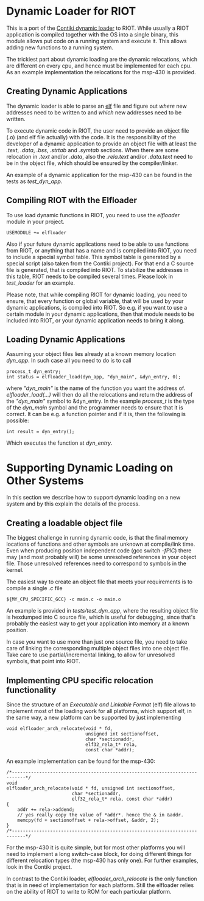 Dynamic Loader for RIOT
=======================

This is a port of the
[Contiki dynamic loader](https://github.com/contiki-os/contiki/wiki/The-dynamic-loader)
to RIOT. While usually a RIOT application is compiled together with
the OS into a single binary, this module allows put code on a running
system and execute it. This allows adding new functions to a running
system.

The trickiest part about dynamic loading are the dynamic relocations,
which are different on every cpu, and hence must be implemented for
each cpu. As an example implementation the relocations for the msp-430
is provided.

Creating Dynamic Applications
-----------------------------

The dynamic loader is able to parse an
[elf](https://en.wikipedia.org/wiki/Executable_and_Linkable_Format)
file and figure out *where* new addresses need to be written to and
*which* new addresses need to be written. 

To execute dynamic code in RIOT, the user need to provide an object
file (.o) (and elf file actually) with the code. It is the
responsibility of the developer of a dynamic application to provide an
object file with at least the *.text*, *.data*, *.bss*, *.strtab* and
*.symtab* sections. When there are some relocation in *.text* and/or
*.data*, also the *.rela.text* and/or *.data.text* need to be in the
object file, which should be ensured by the compiler/linker.

An example of a dynamic application for the msp-430 can be found in
the tests as *test_dyn_app*.

Compiling RIOT with the Elfloader
---------------------------------

To use load dynamic functions in RIOT, you need to use the *elfloader*
module in your project.

	USEMODULE += elfloader

Also if your future dynamic applications need to be able to use
functions from RIOT, or anything that has a name and is compiled into
RIOT, you need to include a special symbol table. This symbol table is
generated by a special script (also taken from the Contiki
project). For that end a C source file is generated, that is compiled
into RIOT. To stabilize the addresses in this table, RIOT needs to be
compiled several times. Please look in *test_loader* for an example.

Please note, that while compiling RIOT for dynamic loading, you need
to ensure, that every function or global variable, that will be used
by your dynamic applications, is compiled into RIOT. So e.g. if you
want to use a certain module in your dynamic applications, then that
module needs to be included into RIOT, or your dynamic application
needs to bring it along.

Loading Dynamic Applications
----------------------------

Assuming your object files lies already at a known memory location
*dyn_app*. In such case all you need to do is to call

	process_t dyn_entry;
	int status = elfloader_load(dyn_app, "dyn_main", &dyn_entry, 0);

where *"dyn_main"* is the name of the function you want the address
of. *elfloader_load(...)* will then do all the relocations and return
the address of the *"dyn_main"* symbol to &dyn\_entry. In the example
*process\_t* is the type of the *dyn\_main* symbol and the programmer
needs to ensure that it is correct. It can be e.g. a function pointer
and if it is, then the following is possible:

	int result = dyn_entry();

Which executes the function at *dyn\_entry*.

# Supporting Dynamic Loading on Other Systems

In this section we describe how to support dynamic loading on a new
system and by this explain the details of the process.

Creating a loadable object file
-------------------------------

The biggest challenge in running dynamic code, is that the final
memory locations of functions and other symbols are unknown at
compile/link time. Even when producing position independent code (gcc
switch *-fPIC*) there may (and most probably will) be some unresolved
references in your object file. Those unresolved references need to
correspond to symbols in the kernel.

The easiest way to create an object file that meets your requirements
is to compile a single *.c* file

	${MY_CPU_SPECIFIC_GCC} -c main.c -o main.o

An example is provided in *tests/test_dyn_app*, where the resulting
object file is hexdumped into C source file, which is useful for
debugging, since that's probably the easiest way to get your
application into memory at a known position.

In case you want to use more than just one source file, you need to
take care of linking the corresponding multiple object files into one
object file. Take care to use partial/incremental linking, to allow
for unresolved symbols, that point into RIOT.

Implementing CPU specific relocation functionality
--------------------------------------------------

Since the structure of an *Executable and Linkable Format* (elf) file
allows to implement most of the loading work for all platforms, which
support elf, in the same way, a new platform can be supported by just
implementing

	void elfloader_arch_relocate(void * fd,
	                             unsigned int sectionoffset,
	                             char *sectionaddr,
	                             elf32_rela_t* rela,
								 const char *addr);

An example implementation can be found for the msp-430:

	/*---------------------------------------------------------------------------*/
	void
	elfloader_arch_relocate(void * fd, unsigned int sectionoffset,
							char *sectionaddr,
							elf32_rela_t* rela, const char *addr)
	{
		addr += rela->addend;
		// yes really copy the value of *addr*. hence the & in &addr.
		memcpy(fd + sectionoffset + rela->offset, &addr, 2);
	}
	/*---------------------------------------------------------------------------*/

For the msp-430 it is quite simple, but for most other platforms you
will need to implement a long switch-case block, for doing different
things for different relocation types (the msp-430 has only one). For
further examples, look in the Contiki project.

In contrast to the Contiki loader, *elfloader_arch_relocate* is the
only function that is in need of implementation for each
platform. Still the elfloader relies on the ability of RIOT to write
to ROM for each particular platform.
